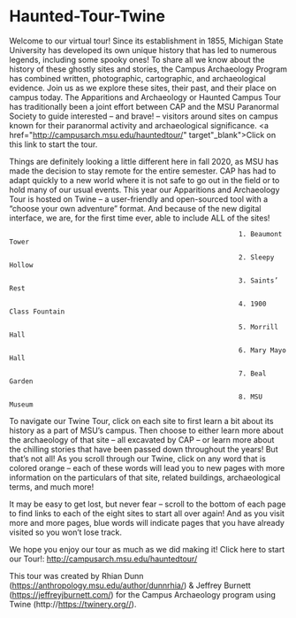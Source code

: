 # Haunted-Tour-Twine

Welcome to our virtual tour! Since its establishment in 1855, Michigan State University has developed its own unique history that has led to numerous legends, including some spooky ones! To share all we know about the history of these ghostly sites and stories, the Campus Archaeology Program has combined written, photographic, cartographic, and archaeological evidence. Join us as we explore these sites, their past, and their place on campus today. The Apparitions and Archaeology or Haunted Campus Tour has traditionally been a joint effort between CAP and the MSU Paranormal Society to guide interested – and brave! – visitors around sites on campus known for their paranormal activity and archaeological significance. <a href="http://campusarch.msu.edu/hauntedtour/" target"_blank">Click on this link to start the tour</a>. 

Things are definitely looking a little different here in fall 2020, as MSU has made the decision to stay remote for the entire semester. CAP has had to adapt quickly to a new world where it is not safe to go out in the field or to hold many of our usual events. This year our Apparitions and Archaeology Tour is hosted on Twine – a user-friendly and open-sourced tool with a “choose your own adventure” format. And because of the new digital interface, we are, for the first time ever, able to include ALL of the sites! 

                                                              1. Beaumont Tower

                                                              2. Sleepy Hollow

                                                              3. Saints’ Rest

                                                              4. 1900 Class Fountain

                                                              5. Morrill Hall

                                                              6. Mary Mayo Hall

                                                              7. Beal Garden

                                                              8. MSU Museum 

To navigate our Twine Tour, click on each site to first learn a bit about its history as a part of MSU’s campus. Then choose to either learn more about the archaeology of that site – all excavated by CAP – or learn more about the chilling stories that have been passed down throughout the years! But that’s not all! As you scroll through our Twine, click on any word that is colored orange – each of these words will lead you to new pages with more information on the particulars of that site, related buildings, archaeological terms, and much more! 

It may be easy to get lost, but never fear – scroll to the bottom of each page to find links to each of the eight sites to start all over again! And as you visit more and more pages, blue words will indicate pages that you have already visited so you won’t lose track.

We hope you enjoy our tour as much as we did making it! Click here to start our Tour!: http://campusarch.msu.edu/hauntedtour/

This tour was created by Rhian Dunn (https://anthropology.msu.edu/author/dunnrhia/) & Jeffrey Burnett (https://jeffreyjburnett.com/) for the Campus Archaeology program using Twine (http://https://twinery.org//). 
